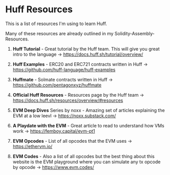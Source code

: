 # Huff Resources

This is a list of resources I'm using to learn Huff.

Many of these resources are already outlined in my Solidity-Assembly-Resources.

1. **Huff Tutorial** - Great tutorial by the Huff team. This will give you great intro to the language -> https://docs.huff.sh/tutorial/overview/

2. **Huff Examples** - ERC20 and ERC721 contracts written in Huff -> https://github.com/huff-language/huff-examples

3. **Huffmate** - Solmate contracts written in Huff -> https://github.com/pentagonxyz/huffmate 

3. **Official Huff Resources** - Resources page by the Huff team -> https://docs.huff.sh/resources/overview/#resources 

4. **EVM Deep Dives** Series by noxx - Amazing set of articles explaining the EVM at a low leevl -> https://noxx.substack.com/

5. **A Playdate with the EVM** - Great article to read to understand how VMs work -> https://femboy.capital/evm-pt1

6. **EVM Opcodes** - List of all opcodes that the EVM uses -> https://ethervm.io/

7. **EVM Codes** - Also a list of all opcodes but the best thing about this website is the EVM playground where you can simulate any tx opcode by opcode -> https://www.evm.codes/

